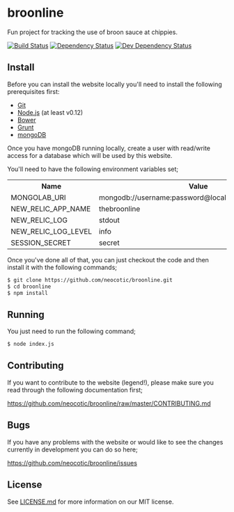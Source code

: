 # broonline

Fun project for tracking the use of broon sauce at chippies.

[![Build Status](https://img.shields.io/travis/neocotic/broonline/develop.svg?style=flat-square)](https://travis-ci.org/neocotic/broonline)
[![Dependency Status](https://img.shields.io/david/neocotic/broonline.svg?style=flat-square)](https://david-dm.org/neocotic/broonline)
[![Dev Dependency Status](https://img.shields.io/david/dev/neocotic/broonline.svg?style=flat-square)](https://david-dm.org/neocotic/broonline#info=devDependencies)

## Install

Before you can install the website locally you'll need to install the following prerequisites first:

- [Git](http://git-scm.com)
- [Node.js](https://nodejs.org) (at least v0.12)
- [Bower](http://bower.io)
- [Grunt](http://gruntjs.com)
- [mongoDB](https://www.mongodb.org)

Once you have mongoDB running locally, create a user with read/write access for a database which will be used by this
website.

You'll need to have the following environment variables set;

<table>
  <tr>
    <th>Name</th>
    <th>Value</th>
  </tr>
  <tr>
    <td>MONGOLAB_URI</td>
    <td>mongodb://username:password@localhost:27017/database</td>
  </tr>
  <tr>
    <td>NEW_RELIC_APP_NAME</td>
    <td>thebroonline</td>
  </tr>
  <tr>
    <td>NEW_RELIC_LOG</td>
    <td>stdout</td>
  </tr>
  <tr>
    <td>NEW_RELIC_LOG_LEVEL</td>
    <td>info</td>
  </tr>
  <tr>
    <td>SESSION_SECRET</td>
    <td>secret</td>
  </tr>
</table>

Once you've done all of that, you can just checkout the code and then install it with the following commands;

``` bash
$ git clone https://github.com/neocotic/broonline.git
$ cd broonline
$ npm install
```

## Running

You just need to run the following command;

``` bash
$ node index.js
```

## Contributing

If you want to contribute to the website (legend!), please make sure you read through the following documentation first;

https://github.com/neocotic/broonline/raw/master/CONTRIBUTING.md

## Bugs

If you have any problems with the website or would like to see the changes currently in development you can do so here;

https://github.com/neocotic/broonline/issues

## License

See [LICENSE.md](https://github.com/neocotic/broonline/raw/master/LICENSE.md) for more information on our MIT license.
